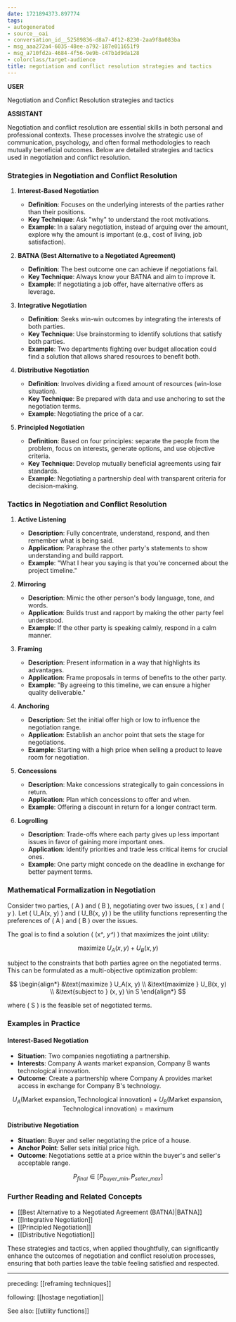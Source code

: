 ```yaml
---
date: 1721894373.897774
tags:
- autogenerated
- source__oai
- conversation_id__52589836-d8a7-4f12-8230-2aa9f8a083ba
- msg_aaa272a4-6035-48ee-a792-187e011651f9
- msg_a710fd2a-4684-4f56-9e9b-c47b1d9da128
- colorclass/target-audience
title: negotiation and conflict resolution strategies and tactics
---
```


**USER**

Negotiation and Conflict Resolution strategies and tactics


**ASSISTANT**

Negotiation and conflict resolution are essential skills in both personal and professional contexts. These processes involve the strategic use of communication, psychology, and often formal methodologies to reach mutually beneficial outcomes. Below are detailed strategies and tactics used in negotiation and conflict resolution.

### Strategies in Negotiation and Conflict Resolution

1. **Interest-Based Negotiation**
   - **Definition**: Focuses on the underlying interests of the parties rather than their positions.
   - **Key Technique**: Ask "why" to understand the root motivations.
   - **Example**: In a salary negotiation, instead of arguing over the amount, explore why the amount is important (e.g., cost of living, job satisfaction).

2. **BATNA (Best Alternative to a Negotiated Agreement)**
   - **Definition**: The best outcome one can achieve if negotiations fail.
   - **Key Technique**: Always know your BATNA and aim to improve it.
   - **Example**: If negotiating a job offer, have alternative offers as leverage.

3. **Integrative Negotiation**
   - **Definition**: Seeks win-win outcomes by integrating the interests of both parties.
   - **Key Technique**: Use brainstorming to identify solutions that satisfy both parties.
   - **Example**: Two departments fighting over budget allocation could find a solution that allows shared resources to benefit both.

4. **Distributive Negotiation**
   - **Definition**: Involves dividing a fixed amount of resources (win-lose situation).
   - **Key Technique**: Be prepared with data and use anchoring to set the negotiation terms.
   - **Example**: Negotiating the price of a car.

5. **Principled Negotiation**
   - **Definition**: Based on four principles: separate the people from the problem, focus on interests, generate options, and use objective criteria.
   - **Key Technique**: Develop mutually beneficial agreements using fair standards.
   - **Example**: Negotiating a partnership deal with transparent criteria for decision-making.

### Tactics in Negotiation and Conflict Resolution

1. **Active Listening**
   - **Description**: Fully concentrate, understand, respond, and then remember what is being said.
   - **Application**: Paraphrase the other party's statements to show understanding and build rapport.
   - **Example**: "What I hear you saying is that you're concerned about the project timeline."

2. **Mirroring**
   - **Description**: Mimic the other person's body language, tone, and words.
   - **Application**: Builds trust and rapport by making the other party feel understood.
   - **Example**: If the other party is speaking calmly, respond in a calm manner.

3. **Framing**
   - **Description**: Present information in a way that highlights its advantages.
   - **Application**: Frame proposals in terms of benefits to the other party.
   - **Example**: "By agreeing to this timeline, we can ensure a higher quality deliverable."

4. **Anchoring**
   - **Description**: Set the initial offer high or low to influence the negotiation range.
   - **Application**: Establish an anchor point that sets the stage for negotiations.
   - **Example**: Starting with a high price when selling a product to leave room for negotiation.

5. **Concessions**
   - **Description**: Make concessions strategically to gain concessions in return.
   - **Application**: Plan which concessions to offer and when.
   - **Example**: Offering a discount in return for a longer contract term.

6. **Logrolling**
   - **Description**: Trade-offs where each party gives up less important issues in favor of gaining more important ones.
   - **Application**: Identify priorities and trade less critical items for crucial ones.
   - **Example**: One party might concede on the deadline in exchange for better payment terms.

### Mathematical Formalization in Negotiation

Consider two parties, \( A \) and \( B \), negotiating over two issues, \( x \) and \( y \). Let \( U_A(x, y) \) and \( U_B(x, y) \) be the utility functions representing the preferences of \( A \) and \( B \) over the issues.

The goal is to find a solution \( (x^*, y^*) \) that maximizes the joint utility:

$$
\text{maximize } U_A(x, y) + U_B(x, y)
$$

subject to the constraints that both parties agree on the negotiated terms. This can be formulated as a multi-objective optimization problem:

$$
\begin{align*}
&\text{maximize } U_A(x, y) \\
&\text{maximize } U_B(x, y) \\
&\text{subject to } (x, y) \in S
\end{align*}
$$

where \( S \) is the feasible set of negotiated terms. 

### Examples in Practice

#### Interest-Based Negotiation
- **Situation**: Two companies negotiating a partnership.
- **Interests**: Company A wants market expansion, Company B wants technological innovation.
- **Outcome**: Create a partnership where Company A provides market access in exchange for Company B's technology.

$$
U_A(\text{Market expansion}, \text{Technological innovation}) + U_B(\text{Market expansion}, \text{Technological innovation}) = \text{maximum}
$$

#### Distributive Negotiation
- **Situation**: Buyer and seller negotiating the price of a house.
- **Anchor Point**: Seller sets initial price high.
- **Outcome**: Negotiations settle at a price within the buyer's and seller's acceptable range.

$$
P_{final} \in [P_{buyer\_min}, P_{seller\_max}]
$$

### Further Reading and Related Concepts
- [[Best Alternative to a Negotiated Agreement (BATNA)|BATNA]]
- [[Integrative Negotiation]]
- [[Principled Negotiation]]
- [[Distributive Negotiation]]

These strategies and tactics, when applied thoughtfully, can significantly enhance the outcomes of negotiation and conflict resolution processes, ensuring that both parties leave the table feeling satisfied and respected.


---

preceding: [[reframing techniques]]  


following: [[hostage negotiation]]

See also: [[utility functions]]
